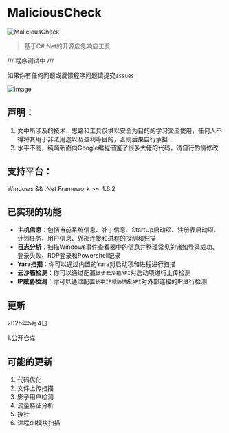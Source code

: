# MaliciousCheck
![MaliciousCheck](https://socialify.git.ci/Mangofang/MaliciousCheck/image?custom_description=%E5%9F%BA%E4%BA%8EC%23.Net%E7%9A%84%E5%BC%80%E6%BA%90%E5%BA%94%E6%80%A5%E5%93%8D%E5%BA%94%E5%B7%A5%E5%85%B7&description=1&font=Inter&forks=1&issues=1&language=1&logo=https%3A%2F%2Favatars.githubusercontent.com%2Fu%2F38810849%3Fv%3D4&name=1&owner=1&pattern=Circuit+Board&pulls=1&stargazers=1&theme=Dark)

> 基于C#.Net的开源应急响应工具

/// 程序测试中 ///

如果你有任何问题或反馈程序问题请提交`Issues`

![image](https://github.com/user-attachments/assets/6a14bdbe-d872-42f6-9784-5b85c308c301)

## 声明：
1. 文中所涉及的技术、思路和工具仅供以安全为目的的学习交流使用，任何人不得将其用于非法用途以及盈利等目的，否则后果自行承担！
2. 水平不高，纯萌新面向Google编程借鉴了很多大佬的代码，请自行酌情修改

## 支持平台：
Windows && .Net Framework >= 4.6.2

## 已实现的功能
+ **主机信息**：包括当前系统信息、补丁信息、StartUp启动项、注册表启动项、计划任务、用户信息、外部连接和进程的探测和扫描
+ **日志分析**：扫描Windows事件查看器中的信息并整理常见的诸如登录成功、登录失败、RDP登录和Powershell记录
+ **Yara扫描**：你可以通过内置的Yara对启动项和进程进行扫描
+ **云沙箱检测**：你可以通过配置``微步云沙箱API``对启动项进行上传检测
+ **IP威胁检测**：你可以通过配置``长亭IP威胁情报API``对外部连接的IP进行检测


## 更新

2025年5月4日

1.公开仓库


## 可能的更新
1. 代码优化
2. 文件上传扫描
3. 影子用户检测
4. 流量特征分析
5. 探针
6. 进程dll模块扫描
